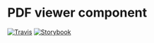 # PDF viewer component

[![Travis][build-badge]][build]
[![Storybook][storybook-badge]][storybook]

[build-badge]: https://img.shields.io/travis/crptteam/react-icon/master.png?style=flat-square
[build]: https://travis-ci.org/crptteam/react-icon

[storybook-badge]: https://github.com/storybooks/press/blob/master/badges/storybook.svg
[storybook]: https://embalex.github.io/pdf_preview

